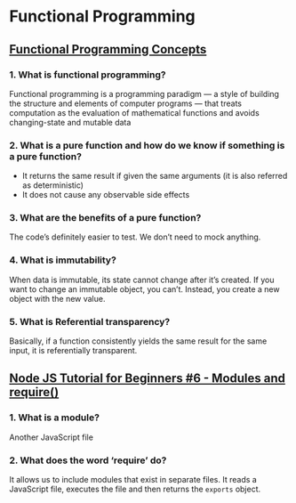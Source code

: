 # Functional Programming

## [Functional Programming Concepts](https://medium.com/the-renaissance-developer/concepts-of-functional-programming-in-javascript-6bc84220d2aa)

### 1. What is functional programming?

  Functional programming is a programming paradigm — a style of building the structure and elements of computer programs — that treats computation as the evaluation of mathematical functions and avoids changing-state and mutable data

### 2. What is a pure function and how do we know if something is a pure function?

  - It returns the same result if given the same arguments (it is also referred as deterministic)
  - It does not cause any observable side effects

### 3. What are the benefits of a pure function?

  The code’s definitely easier to test. We don’t need to mock anything.

### 4. What is immutability?

  When data is immutable, its state cannot change after it’s created. If you want to change an immutable object, you can’t. Instead, you create a new object with the new value.

### 5. What is Referential transparency?

  Basically, if a function consistently yields the same result for the same input, it is referentially transparent.

## [Node JS Tutorial for Beginners #6 - Modules and require()](https://www.youtube.com/watch?v=xHLd36QoS4k)

### 1. What is a module?

  Another JavaScript file

### 2. What does the word ‘require’ do?

  It allows us to include modules that exist in separate files. It reads a JavaScript file, executes the file and then returns the `exports` object.